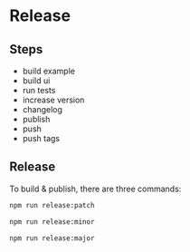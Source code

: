 # Release

## Steps

- build example
- build ui
- run tests
- increase version
- changelog
- publish
- push
- push tags

## Release

To build & publish, there are three commands:

```bash
npm run release:patch

npm run release:minor

npm run release:major
```
